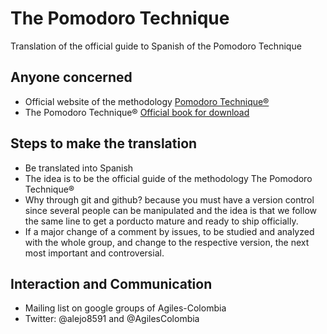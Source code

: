 The Pomodoro Technique
======================

Translation of the official guide to Spanish of the Pomodoro Technique

## Anyone concerned
* Official website of the methodology [Pomodoro Technique®](http://www.pomodorotechnique.com/) 
* The Pomodoro Technique® [Official book for download](http://www.pomodorotechnique.com/resources/ThePomodoroTechnique_v1-3.pdf)

## Steps to make the translation
* Be translated into Spanish
* The idea is to be the official guide of the methodology The Pomodoro Technique®
* Why through git and github? because you must have a version control since several people 
  can be manipulated and the idea is that we follow the same line to get a porducto 
  mature and ready to ship officially.
* If a major change of a comment by issues, to be studied and analyzed with the whole group, 
  and change to the respective version, the next most important and controversial.

## Interaction and Communication
* Mailing list on google groups of Agiles-Colombia
* Twitter: @alejo8591 and @AgilesColombia



